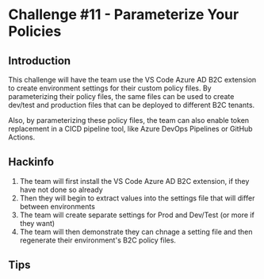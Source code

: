 # Challenge \#11 - Parameterize Your Policies

## Introduction

This challenge will have the team use the VS Code Azure AD B2C extension to create environment settings for their custom policy files. By parameterizing their policy files, the same files can be used to create dev/test and production files that can be deployed to different B2C tenants.

Also, by parameterizing these policy files, the team can also enable token replacement in a CICD pipeline tool, like Azure DevOps Pipelines or GitHub Actions.


## Hackinfo

1. The team will first install the VS Code Azure AD B2C extension, if they have not done so already
2. Then they will begin to extract values into the settings file that will differ between environments
3. The team will create separate settings for Prod and Dev/Test (or more if they want)
4. The team will then demonstrate they can chnage a setting file and then regenerate their environment's B2C policy files.

## Tips